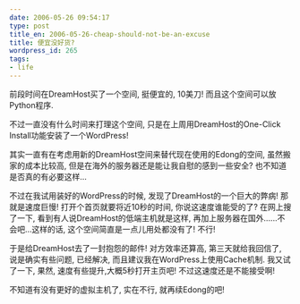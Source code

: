 ```yaml
---
date: 2006-05-26 09:54:17
type: post
title_en: 2006-05-26-cheap-should-not-be-an-excuse
title: 便宜没好货?
wordpress_id: 265
tags:
- life
---
```


前段时间在DreamHost买了一个空间, 挺便宜的, 10美刀! 而且这个空间可以放Python程序.

不过一直没有什么时间来打理这个空间, 只是在上周用DreamHost的One-Click Install功能安装了一个WordPress!

其实一直有在考虑用新的DreamHost空间来替代现在使用的Edong的空间, 虽然搬家的成本比较高, 但是在海外的服务器还是能让我自慰的感到一些安全? 也不知道是否真的有必要这样...

不过在我试用装好的WordPress的时候, 发现了DreamHost的一个巨大的弊病! 那就是速度巨慢! 打开个首页就要将近10秒的时间, 你说这速度谁能受的了? 在网上搜了一下, 看到有人说DreamHost的低端主机就是这样, 再加上服务器在国外......不会吧...这样的话, 这个空间简直是一点儿用处都没有了! 不行!

于是给DreamHost去了一封抱怨的邮件! 对方效率还算高, 第三天就给我回信了, 说是确实有些问题, 已经解决, 而且建议我在WordPress上使用Cache机制. 我又试了一下, 果然, 速度有些提升,大概5秒打开主页吧! 不过这速度还是不能接受啊!

不知道有没有更好的虚拟主机了, 实在不行, 就再续Edong的吧!
